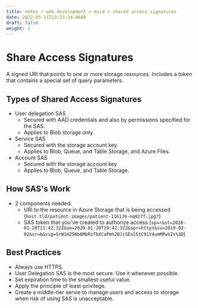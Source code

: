 ```yaml
---
title: notes > web development > msid > shared access signatures
date: 2022-05-11T13:23:24-0600
draft: false
weight: 1
---
```


# Share Access Signatures
A signed URI that points to one or more storage resources.
Includes a token that contains a special set of query parameters.

## Types of Shared Access Signatures
- User delegation SAS
  - Secured with AAD credentials and also by permissions specified for the SAS.
  - Applies to Blob storage only.
- Service SAS
  - Secured with the storage account key.
  - Applies to Blob, Queue, and Table Storage, and Azure Files.
- Account SAS
  - Secured with the storage account key
  - Applies to Blob, Queue, and Table Storage.

## How SAS's Work
- 2 components needed:
  - URI to the resource in Azure Storage that is being accessed (`host.tld/patient-images/patient-116139-nq8z7f.jpg?`)
  - SAS token that you've created to authorize access (`sp=r&st=2020-01-20T11:42:32Z&se=2020-01-20T19:42:32Z&spr=https&sv=2019-02-02&sr=b&sig=SrW1HZ5Nb6MbRzTbXCaPm%2BJiSEn15tC91Y4umMPwVZs%3D`)

## Best Practices
- Always use HTTPS.
- User Delegation SAS is the most secure. Use it whenever possible.
- Set expiration time to the smallest useful value.
- Apply the principle of least-privilege.
- Create a middle-tier servie to manage users and access to storage when risk of using SAS is unacceptable.
